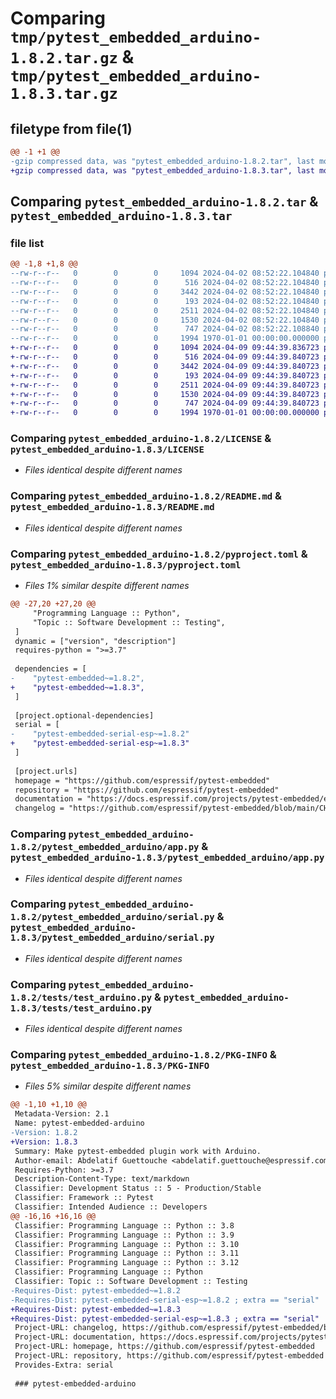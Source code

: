 # Comparing `tmp/pytest_embedded_arduino-1.8.2.tar.gz` & `tmp/pytest_embedded_arduino-1.8.3.tar.gz`

## filetype from file(1)

```diff
@@ -1 +1 @@
-gzip compressed data, was "pytest_embedded_arduino-1.8.2.tar", last modified: Fri Jan  1 00:00:00 2016, max compression
+gzip compressed data, was "pytest_embedded_arduino-1.8.3.tar", last modified: Fri Jan  1 00:00:00 2016, max compression
```

## Comparing `pytest_embedded_arduino-1.8.2.tar` & `pytest_embedded_arduino-1.8.3.tar`

### file list

```diff
@@ -1,8 +1,8 @@
--rw-r--r--   0        0        0     1094 2024-04-02 08:52:22.104840 pytest_embedded_arduino-1.8.2/LICENSE
--rw-r--r--   0        0        0      516 2024-04-02 08:52:22.104840 pytest_embedded_arduino-1.8.2/README.md
--rw-r--r--   0        0        0     3442 2024-04-02 08:52:22.104840 pytest_embedded_arduino-1.8.2/pyproject.toml
--rw-r--r--   0        0        0      193 2024-04-02 08:52:22.104840 pytest_embedded_arduino-1.8.2/pytest_embedded_arduino/__init__.py
--rw-r--r--   0        0        0     2511 2024-04-02 08:52:22.104840 pytest_embedded_arduino-1.8.2/pytest_embedded_arduino/app.py
--rw-r--r--   0        0        0     1530 2024-04-02 08:52:22.104840 pytest_embedded_arduino-1.8.2/pytest_embedded_arduino/serial.py
--rw-r--r--   0        0        0      747 2024-04-02 08:52:22.108840 pytest_embedded_arduino-1.8.2/tests/test_arduino.py
--rw-r--r--   0        0        0     1994 1970-01-01 00:00:00.000000 pytest_embedded_arduino-1.8.2/PKG-INFO
+-rw-r--r--   0        0        0     1094 2024-04-09 09:44:39.836723 pytest_embedded_arduino-1.8.3/LICENSE
+-rw-r--r--   0        0        0      516 2024-04-09 09:44:39.840723 pytest_embedded_arduino-1.8.3/README.md
+-rw-r--r--   0        0        0     3442 2024-04-09 09:44:39.840723 pytest_embedded_arduino-1.8.3/pyproject.toml
+-rw-r--r--   0        0        0      193 2024-04-09 09:44:39.840723 pytest_embedded_arduino-1.8.3/pytest_embedded_arduino/__init__.py
+-rw-r--r--   0        0        0     2511 2024-04-09 09:44:39.840723 pytest_embedded_arduino-1.8.3/pytest_embedded_arduino/app.py
+-rw-r--r--   0        0        0     1530 2024-04-09 09:44:39.840723 pytest_embedded_arduino-1.8.3/pytest_embedded_arduino/serial.py
+-rw-r--r--   0        0        0      747 2024-04-09 09:44:39.840723 pytest_embedded_arduino-1.8.3/tests/test_arduino.py
+-rw-r--r--   0        0        0     1994 1970-01-01 00:00:00.000000 pytest_embedded_arduino-1.8.3/PKG-INFO
```

### Comparing `pytest_embedded_arduino-1.8.2/LICENSE` & `pytest_embedded_arduino-1.8.3/LICENSE`

 * *Files identical despite different names*

### Comparing `pytest_embedded_arduino-1.8.2/README.md` & `pytest_embedded_arduino-1.8.3/README.md`

 * *Files identical despite different names*

### Comparing `pytest_embedded_arduino-1.8.2/pyproject.toml` & `pytest_embedded_arduino-1.8.3/pyproject.toml`

 * *Files 1% similar despite different names*

```diff
@@ -27,20 +27,20 @@
     "Programming Language :: Python",
     "Topic :: Software Development :: Testing",
 ]
 dynamic = ["version", "description"]
 requires-python = ">=3.7"
 
 dependencies = [
-    "pytest-embedded~=1.8.2",
+    "pytest-embedded~=1.8.3",
 ]
 
 [project.optional-dependencies]
 serial = [
-    "pytest-embedded-serial-esp~=1.8.2"
+    "pytest-embedded-serial-esp~=1.8.3"
 ]
 
 [project.urls]
 homepage = "https://github.com/espressif/pytest-embedded"
 repository = "https://github.com/espressif/pytest-embedded"
 documentation = "https://docs.espressif.com/projects/pytest-embedded/en/latest/"
 changelog = "https://github.com/espressif/pytest-embedded/blob/main/CHANGELOG.md"
```

### Comparing `pytest_embedded_arduino-1.8.2/pytest_embedded_arduino/app.py` & `pytest_embedded_arduino-1.8.3/pytest_embedded_arduino/app.py`

 * *Files identical despite different names*

### Comparing `pytest_embedded_arduino-1.8.2/pytest_embedded_arduino/serial.py` & `pytest_embedded_arduino-1.8.3/pytest_embedded_arduino/serial.py`

 * *Files identical despite different names*

### Comparing `pytest_embedded_arduino-1.8.2/tests/test_arduino.py` & `pytest_embedded_arduino-1.8.3/tests/test_arduino.py`

 * *Files identical despite different names*

### Comparing `pytest_embedded_arduino-1.8.2/PKG-INFO` & `pytest_embedded_arduino-1.8.3/PKG-INFO`

 * *Files 5% similar despite different names*

```diff
@@ -1,10 +1,10 @@
 Metadata-Version: 2.1
 Name: pytest-embedded-arduino
-Version: 1.8.2
+Version: 1.8.3
 Summary: Make pytest-embedded plugin work with Arduino.
 Author-email: Abdelatif Guettouche <abdelatif.guettouche@espressif.com>, Fu Hanxi <fuhanxi@espressif.com>
 Requires-Python: >=3.7
 Description-Content-Type: text/markdown
 Classifier: Development Status :: 5 - Production/Stable
 Classifier: Framework :: Pytest
 Classifier: Intended Audience :: Developers
@@ -16,16 +16,16 @@
 Classifier: Programming Language :: Python :: 3.8
 Classifier: Programming Language :: Python :: 3.9
 Classifier: Programming Language :: Python :: 3.10
 Classifier: Programming Language :: Python :: 3.11
 Classifier: Programming Language :: Python :: 3.12
 Classifier: Programming Language :: Python
 Classifier: Topic :: Software Development :: Testing
-Requires-Dist: pytest-embedded~=1.8.2
-Requires-Dist: pytest-embedded-serial-esp~=1.8.2 ; extra == "serial"
+Requires-Dist: pytest-embedded~=1.8.3
+Requires-Dist: pytest-embedded-serial-esp~=1.8.3 ; extra == "serial"
 Project-URL: changelog, https://github.com/espressif/pytest-embedded/blob/main/CHANGELOG.md
 Project-URL: documentation, https://docs.espressif.com/projects/pytest-embedded/en/latest/
 Project-URL: homepage, https://github.com/espressif/pytest-embedded
 Project-URL: repository, https://github.com/espressif/pytest-embedded
 Provides-Extra: serial
 
 ### pytest-embedded-arduino
```

